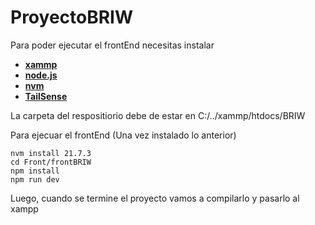 # ProyectoBRIW


Para poder ejecutar el frontEnd necesitas  instalar

- [**xammp**](https://www.apachefriends.org/es/index.html)
- [**node.js**](https://nodejs.org/en)
- [**nvm**](https://github.com/coreybutler/nvm-windows/releases/download/1.1.12/nvm-setup.exe)
- [**TailSense**](https://marketplace.visualstudio.com/items?itemName=bradlc.vscode-tailwindcss)

La carpeta del respositiorio debe de estar en C:/../xammp/htdocs/BRIW

Para ejecuar el frontEnd (Una vez instalado lo anterior)

~~~
nvm install 21.7.3
cd Front/frontBRIW
npm install
npm run dev
~~~

Luego, cuando se termine el proyecto vamos a compilarlo y pasarlo al xampp



